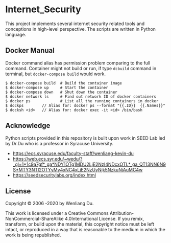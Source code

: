 # Internet_Security
This project implements several internet security related tools and conceptions in high-level perspective. The scripts are written in Python language.

## Docker Manual
Docker command alias has permission problem comparing to the full command. Container might not build or run, if type `dcbuild` command in terminal, but `docker-compose build` would work.
```
$ docker-compose build  # Build the container image
$ docker-compose up     # Start the container
$ docker-compose down   # Shut down the container
$ docker network ls     # Find out network ID of docker containers
$ docker ps             # List all the running containers in docker
$ dockps        // Alias for: docker ps --format "{{.ID}}  {{.Names}}"
$ docksh <id>   // Alias for: docker exec -it <id> /bin/bash
```
## Acknowledge
Python scripts provided in this repository is built upon work in SEED Lab led by Dr.Du who is a professor in Syracuse University.
- https://ecs.syracuse.edu/faculty-staff/wenliang-kevin-du
- https://web.ecs.syr.edu/~wedu/?_gl=1*1c9a7gf*_ga*NDY1OTg1MDU2LjE2NzI4NDcxOTI.*_ga_QT13NN6N9S*MTY3NTI2OTYyMy4xNC4xLjE2NzUyNjk5NzkuNjAuMC4w
- https://seedsecuritylabs.org/index.html

## License
Copyright © 2006 -2020 by Wenliang Du. 

This work is licensed under a Creative Commons Attribution-NonCommercial-ShareAlike 4.0International License. If you remix, transform, or build upon the material, this copyright notice must be left intact, or reproduced in a way that is reasonable to the medium in which the work is being republished.
